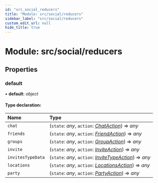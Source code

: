 ```yaml
---
id: "src_social_reducers"
title: "Module: src/social/reducers"
sidebar_label: "src/social/reducers"
custom_edit_url: null
hide_title: true
---
```


# Module: src/social/reducers

## Properties

### default

• **default**: *object*

#### Type declaration:

| Name | Type |
| :------ | :------ |
| `chat` | (`state`: *any*, `action`: [*ChatAction*](src_social_reducers_chat_actions.md#chataction)) => *any* |
| `friends` | (`state`: *any*, `action`: [*FriendAction*](src_social_reducers_friend_actions.md#friendaction)) => *any* |
| `groups` | (`state`: *any*, `action`: [*GroupAction*](src_social_reducers_group_actions.md#groupaction)) => *any* |
| `invite` | (`state`: *any*, `action`: [*InviteAction*](src_social_reducers_invite_actions.md#inviteaction)) => *any* |
| `invitesTypeData` | (`state`: *any*, `action`: [*InviteTypeAction*](src_social_reducers_invitetype_actions.md#invitetypeaction)) => *any* |
| `locations` | (`state`: *any*, `action`: [*LocationsAction*](src_social_reducers_location_actions.md#locationsaction)) => *any* |
| `party` | (`state`: *any*, `action`: [*PartyAction*](src_social_reducers_party_actions.md#partyaction)) => *any* |
